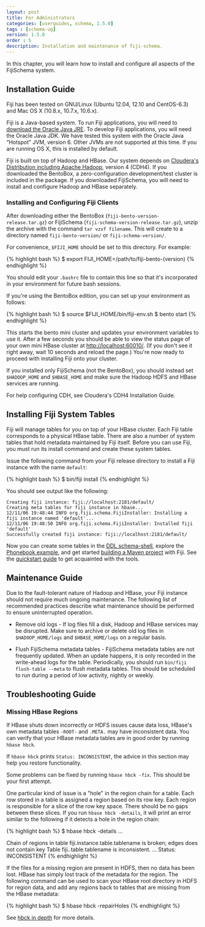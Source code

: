 ```yaml
---
layout: post
title: For Administrators
categories: [userguides, schema, 1.5.0]
tags : [schema-ug]
version: 1.5.0
order : 5
description: Installation and maintenance of fiji-schema.
---
```


In this chapter, you will learn how to install and configure all aspects
of the FijiSchema system.

## Installation Guide<a id="installation"> </a>

Fiji has been tested on GNU/Linux (Ubuntu 12.04, 12.10 and CentOS-6.3)
and Mac OS X (10.8.x, 10.7.x, 10.6.x).

Fiji is a Java-based system. To run Fiji applications, you will need to
[download the Oracle Java JRE](http://www.oracle.com/technetwork/java/javase/downloads/index.html).
To develop Fiji applications, you will
need the Oracle Java JDK. We have tested this system with the Oracle
Java “Hotspot” JVM, version 6. Other JVMs are not supported at this
time. If you are running OS X, this is installed by default.

Fiji is built on top of Hadoop and HBase. Our system depends on
[Cloudera's Distribution including Apache Hadoop](https://ccp.cloudera.com/display/SUPPORT/Downloads), version 4 (CDH4).
If you downloaded the BentoBox, a zero-configuration development/test
cluster is included in the package. If you downloaded FijiSchema, you
will need to install and configure Hadoop and HBase separately.

### Installing and Configuring Fiji Clients<a name="installingclients"> </a>

After downloading either the BentoBox
(`fiji-bento-version-release.tar.gz`) or FijiSchema
(`fiji-schema-version-release.tar.gz`), unzip the archive with the
command `tar vzxf filename`. This will create to a directory named
`fiji-bento-version/` or `fiji-schema-version/`.

For convenience, `$FIJI_HOME` should be set to this directory. For
example:

{% highlight bash %}
$ export FIJI_HOME=/path/to/fiji-bento-(version)
{% endhighlight %}

You should edit your `.bashrc` file to contain this line so that it's
incorporated in your environment for future bash sessions.

If you're using the BentoBox edition, you can set up your environment as
follows:

{% highlight bash %}
$ source $FIJI_HOME/bin/fiji-env.sh
$ bento start
{% endhighlight %}

This starts the bento mini cluster and updates your environment variables
to use it. After a few seconds you should be able to view the status
page of your own mini HBase cluster at [http://localhost:60010/](http://localhost:60010/). (If
you don't see it right away, wait 10 seconds and reload the page.)
You're now ready to proceed with installing Fiji onto your cluster.

If you installed only FijiSchema (not the BentoBox), you should instead
set `$HADOOP_HOME` and `$HBASE_HOME` and make sure the Hadoop HDFS and
HBase services are running.

For help configuring CDH, see Cloudera's CDH4 Installation Guide.

## Installing Fiji System Tables

Fiji will manage tables for you on top of your HBase cluster. Each Fiji
table corresponds to a physical HBase table. There are also a number of
system tables that hold metadata maintained by Fiji itself. Before you
can use Fiji, you must run its install command and create these system
tables.

Issue the following command from your Fiji release directory to install
a Fiji instance with the name `default`:

{% highlight bash %}
$ bin/fiji install
{% endhighlight %}

You should see output like the following:

    Creating fiji instance: fiji://localhost:2181/default/
    Creating meta tables for fiji instance in hbase...
    12/11/06 19:48:44 INFO org.fiji.schema.FijiInstaller: Installing a fiji instance named 'default'...
    12/11/06 19:48:50 INFO org.fiji.schema.FijiInstaller: Installed fiji 'default'
    Successfully created fiji instance: fiji://localhost:2181/default/

Now you can create some tables in the
[DDL schema-shell]({{site.userguide_schema_1_5_0}}/schema-shell-ddl-ref), explore the
[Phonebook example]({{site.tutorial_phonebook_1_0_0}}/phonebook-tutorial), and get started
[building a Maven project](http://www.fiji.org/get-started-with-maven) with
Fiji. See the
[quickstart guide](http://www.fiji.org/getstarted/#Quick_Start_Guide) to get
acquainted with the tools.

## Maintenance Guide

Due to the fault-tolerant nature of Hadoop and HBase, your Fiji instance
should not require much ongoing maintenance. The following list of
recommended practices describe what maintenance should be performed to
ensure uninterrupted operation.

+  Remove old logs - If log files fill a disk, Hadoop and HBase services may be
   disrupted. Make sure to archive or delete old log files in `$HADOOP_HOME/logs`
   and `$HBASE_HOME/logs` on a regular basis.

+  Flush FijiSchema metadata tables - FijiSchema metadata tables are not frequently
   updated. When an update happens, it is only recorded in the write-ahead logs
   for the table. Periodically, you should run `bin/fiji flush-table --meta` to
   flush metadata tables. This should be scheduled to run during a period of
   low activity, nightly or weekly.

## Troubleshooting Guide

### Missing HBase Regions<a name="trouble.data.access"> </a>

If HBase shuts down incorrectly or HDFS issues cause data loss, HBase's own
metadata tables `-ROOT-` and `.META.` may have inconsistent data. You can verify
that your HBase metadata tables are in good order by running `hbase hbck`.

If `hbase hbck` prints `Status: INCONSISTENT`,
the advice in this section may help you restore functionality.

Some problems can be fixed by running `hbase hbck -fix`.
This should be your first attempt.

One particular kind of issue is a "hole" in the region chain for a table.  Each
row stored in a table is assigned a region based on its row key. Each region is
responsible for a slice of the row key space.  There should be no gaps between
these slices. If you run `hbase hbck -details`, it will print an error similar
to the following if it detects a hole in the region chain:

{% highlight bash %}
$ hbase hbck -details
...

Chain of regions in table fiji.instance.table.tablename is broken; edges does not contain key
Table fiji..table.tablename is inconsistent.
...
Status: INCONSISTENT
{% endhighlight %}

If the files for a missing region are present in HDFS, then no data has been
lost.  HBase has simply lost track of the metadata for the region.  The
following command can be used to scan your HBase root directory in HDFS for
region data, and add any regions back to tables that are missing from the HBase
metadata:

{% highlight bash %}
$ hbase hbck -repairHoles
{% endhighlight %}

See [hbck in depth](http://hbase.apache.org/book/hbck.in.depth.html) for more
details.
